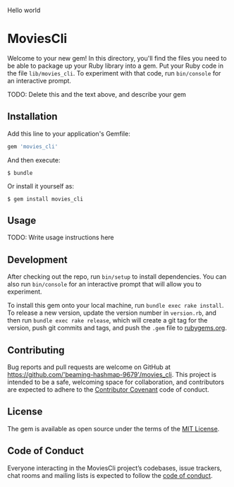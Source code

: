 Hello world
# MoviesCli

Welcome to your new gem! In this directory, you'll find the files you need to be able to package up your Ruby library into a gem. Put your Ruby code in the file `lib/movies_cli`. To experiment with that code, run `bin/console` for an interactive prompt.

TODO: Delete this and the text above, and describe your gem

## Installation

Add this line to your application's Gemfile:

```ruby
gem 'movies_cli'
```

And then execute:

    $ bundle

Or install it yourself as:

    $ gem install movies_cli

## Usage

TODO: Write usage instructions here

## Development

After checking out the repo, run `bin/setup` to install dependencies. You can also run `bin/console` for an interactive prompt that will allow you to experiment.

To install this gem onto your local machine, run `bundle exec rake install`. To release a new version, update the version number in `version.rb`, and then run `bundle exec rake release`, which will create a git tag for the version, push git commits and tags, and push the `.gem` file to [rubygems.org](https://rubygems.org).

## Contributing

Bug reports and pull requests are welcome on GitHub at https://github.com/'beaming-hashmap-9679'/movies_cli. This project is intended to be a safe, welcoming space for collaboration, and contributors are expected to adhere to the [Contributor Covenant](http://contributor-covenant.org) code of conduct.

## License

The gem is available as open source under the terms of the [MIT License](https://opensource.org/licenses/MIT).

## Code of Conduct

Everyone interacting in the MoviesCli project’s codebases, issue trackers, chat rooms and mailing lists is expected to follow the [code of conduct](https://github.com/'beaming-hashmap-9679'/movies_cli/blob/master/CODE_OF_CONDUCT.md).
